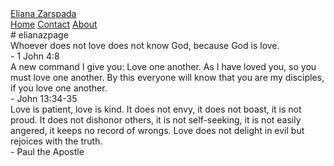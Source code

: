 <div class="Bible Verses">
  <a href="#default" class="logo">Eliana Zarspada</a>
  <div class="header-right">
    <a class="active" href="#home">Home</a>
    <a href="#contact">Contact</a>
    <a href="#about">About</a>
  </div>
</div>
# elianazpage
<div class="quote quote1">
Whoever does not love does not know God, because God is love.
<br>- 1 John 4:8
</div>

<div class="quote quote2">
A new command I give you: 
  Love one another. As I have loved you, so you must love one another. 
  By this everyone will know that you are my disciples, if you love one another.
<br>- John 13:34-35
</div>

<div class="quote quote3">
Love is patient, love is kind. It does not envy, it does not 
boast, it is not proud. It does not dishonor others, it is not 
self-seeking, it is not easily angered, it keeps no record of 
wrongs. Love does not delight in evil but rejoices with the truth.
<br>- Paul the Apostle
</div>
